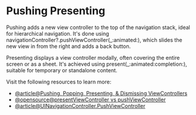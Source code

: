 # Pushing Presenting

Pushing adds a new view controller to the top of the navigation stack, ideal for hierarchical navigation. It's done using navigationController?.pushViewController(_:animated:), which slides the new view in from the right and adds a back button.

Presenting displays a view controller modally, often covering the entire screen or as a sheet. It's achieved using present(_:animated:completion:), suitable for temporary or standalone content.

Visit the following resources to learn more:

- [@article@Pushing, Popping, Presenting, & Dismissing ViewControllers](https://medium.com/@felicity.johnson.mail/pushing-popping-dismissing-viewcontrollers-a30e98731df5)
- [@opensource@presentViewController vs pushViewController](https://github.com/russell-archer/ModalStylesDemo)
- [@article@UINavigationController.PushViewController](https://learn.microsoft.com/en-us/dotnet/api/uikit.uinavigationcontroller.pushviewcontroller?view=xamarin-ios-sdk-12)